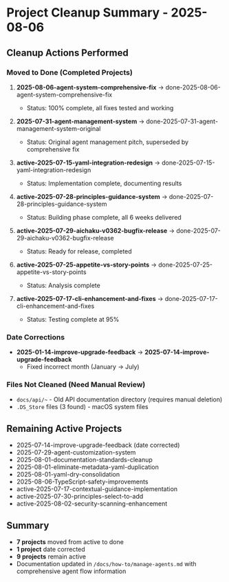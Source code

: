 # Project Cleanup Summary - 2025-08-06

## Cleanup Actions Performed

### Moved to Done (Completed Projects)

1. **2025-08-06-agent-system-comprehensive-fix** → done-2025-08-06-agent-system-comprehensive-fix
   - Status: 100% complete, all fixes tested and working

2. **2025-07-31-agent-management-system** → done-2025-07-31-agent-management-system-original
   - Status: Original agent management pitch, superseded by comprehensive fix

3. **active-2025-07-15-yaml-integration-redesign** → done-2025-07-15-yaml-integration-redesign
   - Status: Implementation complete, documenting results

4. **active-2025-07-28-principles-guidance-system** → done-2025-07-28-principles-guidance-system
   - Status: Building phase complete, all 6 weeks delivered

5. **active-2025-07-29-aichaku-v0362-bugfix-release** → done-2025-07-29-aichaku-v0362-bugfix-release
   - Status: Ready for release, completed

6. **active-2025-07-25-appetite-vs-story-points** → done-2025-07-25-appetite-vs-story-points
   - Status: Analysis complete

7. **active-2025-07-17-cli-enhancement-and-fixes** → done-2025-07-17-cli-enhancement-and-fixes
   - Status: Testing complete at 95%

### Date Corrections

- **2025-01-14-improve-upgrade-feedback** → **2025-07-14-improve-upgrade-feedback**
  - Fixed incorrect month (January → July)

### Files Not Cleaned (Need Manual Review)

- `docs/api/~` - Old API documentation directory (requires manual deletion)
- `.DS_Store` files (3 found) - macOS system files

## Remaining Active Projects

- 2025-07-14-improve-upgrade-feedback (date corrected)
- 2025-07-29-agent-customization-system
- 2025-08-01-documentation-standards-cleanup
- 2025-08-01-eliminate-metadata-yaml-duplication
- 2025-08-01-yaml-dry-consolidation
- 2025-08-06-TypeScript-safety-improvements
- active-2025-07-17-contextual-guidance-implementation
- active-2025-07-30-principles-select-to-add
- active-2025-08-02-security-scanning-enhancement

## Summary

- **7 projects** moved from active to done
- **1 project** date corrected
- **9 projects** remain active
- Documentation updated in `/docs/how-to/manage-agents.md` with comprehensive agent flow information
